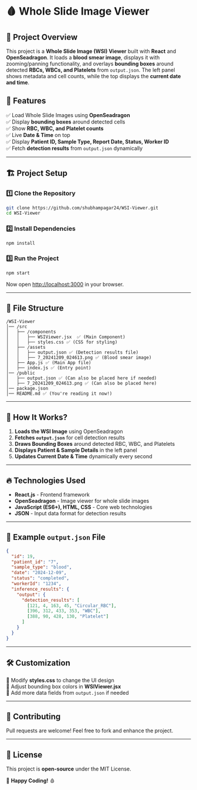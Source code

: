 # 🩸 Whole Slide Image Viewer

## 📌 Project Overview
This project is a **Whole Slide Image (WSI) Viewer** built with **React** and **OpenSeadragon**. It loads a **blood smear image**, displays it with zooming/panning functionality, and overlays **bounding boxes** around detected **RBCs, WBCs, and Platelets** from `output.json`. The left panel shows metadata and cell counts, while the top displays the **current date and time**.

## 🚀 Features
✅ Load Whole Slide Images using **OpenSeadragon**  
✅ Display **bounding boxes** around detected cells  
✅ Show **RBC, WBC, and Platelet counts**  
✅ Live **Date & Time** on top  
✅ Display **Patient ID, Sample Type, Report Date, Status, Worker ID**  
✅ Fetch **detection results** from `output.json` dynamically  

---

## 🏗️ Project Setup

### 1️⃣ **Clone the Repository**
```sh
git clone https://github.com/shubhampagar24/WSI-Viewer.git
cd WSI-Viewer
```

### 2️⃣ **Install Dependencies**
```sh
npm install
```

### 3️⃣ **Run the Project**
```sh
npm start
```
Now open [http://localhost:3000](http://localhost:3000) in your browser.

---

## 📂 File Structure
```
/WSI-Viewer
│── /src
│   ├── /components
│   │   ├── WSIViewer.jsx  ✅ (Main Component)
│   │   ├── styles.css ✅ (CSS for styling)
│   ├── /assets
│   │   ├── output.json ✅ (Detection results file)
│   │   ├── 7_20241209_024613.png ✅ (Blood smear image)
│   ├── App.js ✅ (Main App file)
│   ├── index.js ✅ (Entry point)
│── /public
│   ├── output.json ✅ (Can also be placed here if needed)
│   ├── 7_20241209_024613.png ✅ (Can also be placed here)
│── package.json
│── README.md ✅ (You're reading it now!)
```

---

## 📜 **How It Works?**
1. **Loads the WSI Image** using OpenSeadragon
2. **Fetches `output.json`** for cell detection results
3. **Draws Bounding Boxes** around detected RBC, WBC, and Platelets
4. **Displays Patient & Sample Details** in the left panel
5. **Updates Current Date & Time** dynamically every second

---

## 🔥 Technologies Used
- **React.js** - Frontend framework
- **OpenSeadragon** - Image viewer for whole slide images
- **JavaScript (ES6+), HTML, CSS** - Core web technologies
- **JSON** - Input data format for detection results

---

## 📁 Example `output.json` File
```json
{
  "id": 19,
  "patient_id": "7",
  "sample_type": "blood",
  "date": "2024-12-09",
  "status": "completed",
  "workerId": "1234",
  "inference_results": {
    "output": {
      "detection_results": [
        [121, 4, 163, 45, "Circular_RBC"],
        [396, 312, 433, 353, "WBC"],
        [388, 90, 428, 130, "Platelet"]
      ]
    }
  }
}
```

---

## 🛠️ **Customization**
🔹 Modify **styles.css** to change the UI design  
🔹 Adjust bounding box colors in **WSIViewer.jsx**  
🔹 Add more data fields from `output.json` if needed

---

## 🤝 Contributing
Pull requests are welcome! Feel free to fork and enhance the project.

---

## 📜 License
This project is **open-source** under the MIT License.

🚀 **Happy Coding!** 🩸

